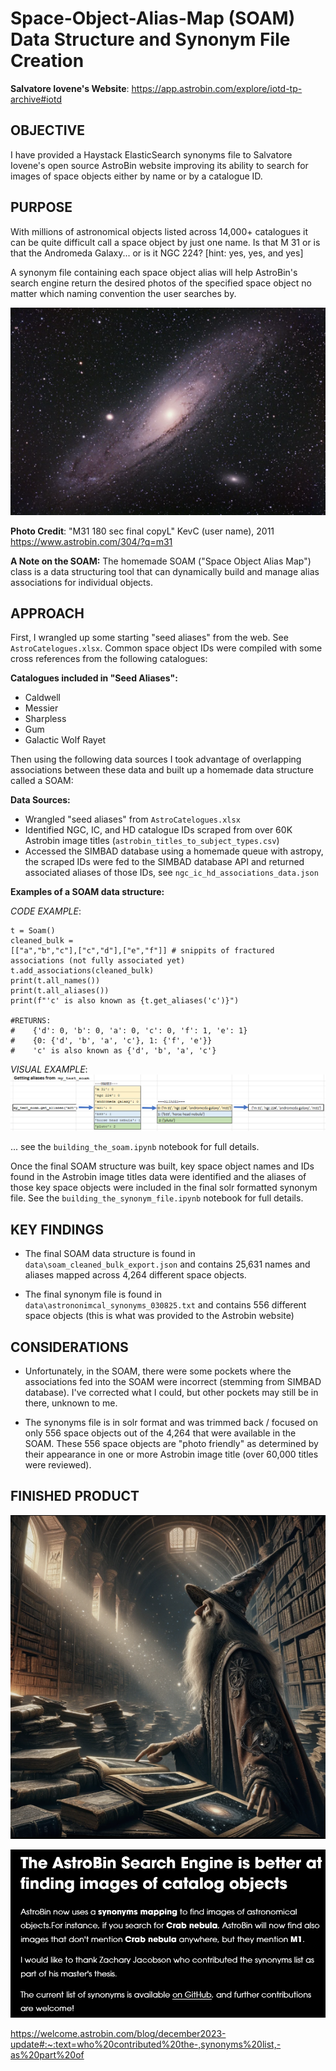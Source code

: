 # Space-Object-Alias-Map (SOAM) Data Structure and Synonym File Creation

**Salvatore Iovene's Website**: https://app.astrobin.com/explore/iotd-tp-archive#iotd

## OBJECTIVE
I have provided a Haystack ElasticSearch synonyms file to Salvatore Iovene's open source AstroBin website improving its ability to search for images of space objects either by name or by a catalogue ID.

## PURPOSE
With millions of astronomical objects listed across 14,000+ catalogues it can be quite difficult call a space object by just one name. Is that M 31 or is that the Andromeda Galaxy... or is it NGC 224? [hint: yes, yes, and yes]

A synonym file containing each space object alias will help AstroBin's search engine return the desired photos of the specified space object no matter which naming convention the user searches by.

![alt text](images/image-1.png)

**Photo Credit**: "M31 180 sec final copyL" KevC (user name), 2011 https://www.astrobin.com/304/?q=m31 

**A Note on the SOAM:** The homemade SOAM ("Space Object Alias Map") class is a data structuring tool that can dynamically build and manage alias associations for individual objects.

## APPROACH
First, I wrangled up some starting "seed aliases" from the web. See `AstroCatelogues.xlsx`. Common space object IDs were compiled with some cross references from the following catalogues:

**Catalogues included in "Seed Aliases":**
* Caldwell
* Messier
* Sharpless
* Gum
* Galactic Wolf Rayet

Then using the following data sources I took advantage of overlapping associations between these data and built up a homemade data structure called a SOAM:

**Data Sources:**
* Wrangled "seed aliases" from `AstroCatelogues.xlsx`
* Identified NGC, IC, and HD catalogue IDs scraped from over 60K Astrobin image titles (`astrobin_titles_to_subject_types.csv`)
* Accessed the SIMBAD database using a homemade queue with astropy, the scraped IDs were fed to the SIMBAD database API and returned associated aliases of those IDs, see `ngc_ic_hd_associations_data.json`

**Examples of a SOAM data structure:**

*CODE EXAMPLE*:

``` Code:
t = Soam()
cleaned_bulk = 
[["a","b","c"],["c","d"],["e","f"]] # snippits of fractured associations (not fully associated yet)
t.add_associations(cleaned_bulk)
print(t.all_names())
print(t.all_aliases())
print(f"'c' is also known as {t.get_aliases('c')}")

#RETURNS:
#    {'d': 0, 'b': 0, 'a': 0, 'c': 0, 'f': 1, 'e': 1}
#    {0: {'d', 'b', 'a', 'c'}, 1: {'f', 'e'}}
#    'c' is also known as {'d', 'b', 'a', 'c'}
```

*VISUAL EXAMPLE*:
![alt text](images/image.png)

... see the `building_the_soam.ipynb` notebook for full details. 

Once the final SOAM structure was built, key space object names and IDs found in the Astrobin image titles data were identified and the aliases of those key space objects were included in the final solr formatted synonym file. See the `building_the_synonym_file.ipynb` notebook for full details. 

## KEY FINDINGS
* The final SOAM data structure is found in `data\soam_cleaned_bulk_export.json` and contains 25,631 names and aliases mapped across 4,264 different space objects.

* The final synonym file is found in `data\astrononimcal_synonyms_030825.txt` and contains 556 different space objects (this is what was provided to the Astrobin website)

## CONSIDERATIONS
* Unfortunately, in the SOAM, there were some pockets where the associations fed into the SOAM were incorrect (stemming from SIMBAD database). I've corrected what I could, but other pockets may still be in there, unknown to me.

* The synonyms file is in solr format and was trimmed back / focused on only 556 space objects out of the 4,264 that were available in the SOAM. These 556 space objects are "photo friendly" as determined by their appearance in one or more Astrobin image title (over 60,000 titles were reviewed).

## FINISHED PRODUCT

![alt text](images/image-4.png)

![alt text](images/image-2.png)

https://welcome.astrobin.com/blog/december2023-update#:~:text=who%20contributed%20the-,synonyms%20list,-as%20part%20of
